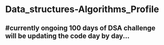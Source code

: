# Data_structures-Algorithms_Profile

## #currently ongoing 100 days of DSA challenge will be updating the code day by day...

